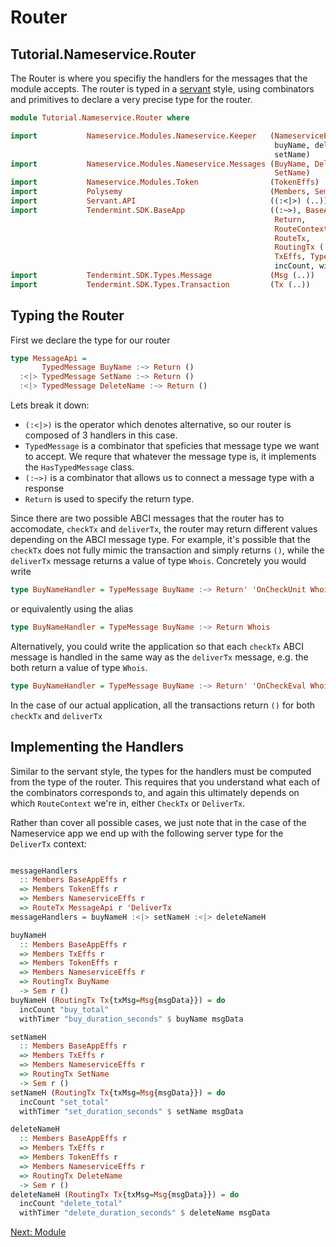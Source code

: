 
# Router

## Tutorial.Nameservice.Router

The Router is where you specifiy the handlers for the messages that the module accepts. The router is typed in a [servant](https://hackage.haskell.org/package/servant) style, using combinators and primitives to declare a very precise type for the router.

~~~ haskell
module Tutorial.Nameservice.Router where

import           Nameservice.Modules.Nameservice.Keeper   (NameserviceEffs,
                                                           buyName, deleteName,
                                                           setName)
import           Nameservice.Modules.Nameservice.Messages (BuyName, DeleteName,
                                                           SetName)
import           Nameservice.Modules.Token                (TokenEffs)
import           Polysemy                                 (Members, Sem)
import           Servant.API                              ((:<|>) (..))
import           Tendermint.SDK.BaseApp                   ((:~>), BaseAppEffs,
                                                           Return,
                                                           RouteContext (..),
                                                           RouteTx,
                                                           RoutingTx (..),
                                                           TxEffs, TypedMessage,
                                                           incCount, withTimer)
import           Tendermint.SDK.Types.Message             (Msg (..))
import           Tendermint.SDK.Types.Transaction         (Tx (..))

~~~

## Typing the Router

First we declare the type for our router

~~~ haskell
type MessageApi =
       TypedMessage BuyName :~> Return ()
  :<|> TypedMessage SetName :~> Return ()
  :<|> TypedMessage DeleteName :~> Return ()
~~~

Lets break it down:

- `(:<|>)` is the operator which denotes alternative, so our router is composed of 3 handlers in this case. 
- `TypedMessage` is a combinator that speficies that message type we want to accept. We requre that whatever the message type is, it implements the `HasTypedMessage` class.
- `(:~>)` is a combinator that allows us to connect a message type with a response
- `Return` is used to specify the return type. 

Since there are two possible ABCI messages that the router has to accomodate, `checkTx` and `deliverTx`, the router may return different values depending on the ABCI message type. For example, it's possible that the `checkTx` does not fully mimic the transaction and simply returns `()`, while the `deliverTx` message returns a value of type `Whois`. Concretely you would write

~~~ haskell ignore
type BuyNameHandler = TypeMessage BuyName :~> Return' 'OnCheckUnit Whois
~~~

or equivalently using the alias

~~~ haskell ignore
type BuyNameHandler = TypeMessage BuyName :~> Return Whois
~~~

 Alternatively, you could write the application so that each `checkTx` ABCI message is handled in the same way as the `deliverTx` message, e.g. the both return a value of type `Whois`.

~~~ haskell ignore
type BuyNameHandler = TypeMessage BuyName :~> Return' 'OnCheckEval Whois
~~~


In the case of our actual application, all the transactions return `()` for both `checkTx` and `deliverTx`

## Implementing the Handlers

Similar to the servant style, the types for the handlers must be computed from the type of the router. This requires that you understand what each of the combinators corresponds to, and again this ultimately depends on which `RouteContext` we're in, either `CheckTx` or `DeliverTx`. 

Rather than cover all possible cases, we just note that in the case of the Nameservice app we end up with the following server type for the `DeliverTx` context:

~~~ haskell

messageHandlers
  :: Members BaseAppEffs r
  => Members TokenEffs r
  => Members NameserviceEffs r
  => RouteTx MessageApi r 'DeliverTx
messageHandlers = buyNameH :<|> setNameH :<|> deleteNameH

buyNameH
  :: Members BaseAppEffs r
  => Members TxEffs r
  => Members TokenEffs r
  => Members NameserviceEffs r
  => RoutingTx BuyName
  -> Sem r ()
buyNameH (RoutingTx Tx{txMsg=Msg{msgData}}) = do
  incCount "buy_total"
  withTimer "buy_duration_seconds" $ buyName msgData

setNameH
  :: Members BaseAppEffs r
  => Members TxEffs r
  => Members NameserviceEffs r
  => RoutingTx SetName
  -> Sem r ()
setNameH (RoutingTx Tx{txMsg=Msg{msgData}}) = do
  incCount "set_total"
  withTimer "set_duration_seconds" $ setName msgData

deleteNameH
  :: Members BaseAppEffs r
  => Members TxEffs r
  => Members TokenEffs r
  => Members NameserviceEffs r
  => RoutingTx DeleteName
  -> Sem r ()
deleteNameH (RoutingTx Tx{txMsg=Msg{msgData}}) = do
  incCount "delete_total"
  withTimer "delete_duration_seconds" $ deleteName msgData

  ~~~


[Next: Module](Module.md)